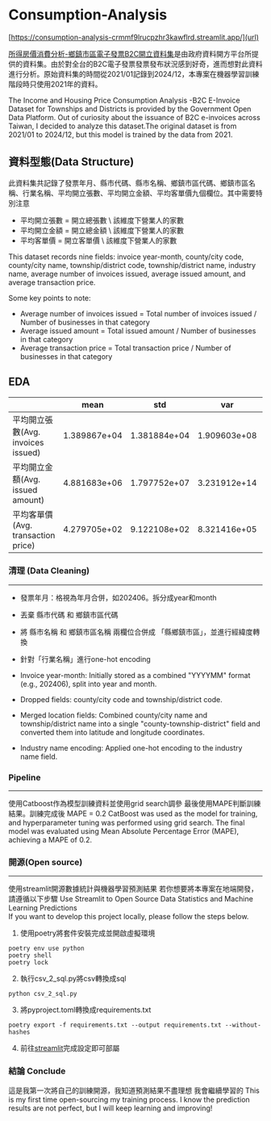 # Consumption-Analysis

[https://consumption-analysis-crmmf9lrucpzhr3kawflrd.streamlit.app/](url)

[所得房價消費分析-鄉鎮市區電子發票B2C開立資料集](https://data.gov.tw/dataset/36862)是由政府資料開方平台所提供的資料集。由於對全台的B2C電子發票發票發布狀況感到好奇，進而想對此資料進行分析。原始資料集的時間從2021/01記錄到2024/12，本專案在機器學習訓練階段時只使用2021年的資料。

The Income and Housing Price Consumption Analysis -B2C E-Invoice Dataset for Townships and Districts is provided by the Government Open Data Platform. Out of curiosity about the issuance of B2C e-invoices across Taiwan, I decided to analyze this dataset.The original dataset is from 2021/01 to 2024/12, but this model is trained by the data from 2021.

## 資料型態(Data Structure)
此資料集共記錄了發票年月、縣市代碼、縣市名稱、鄉鎮市區代碼、鄉鎮市區名稱、行業名稱、平均開立張數、平均開立金額、平均客單價九個欄位。其中需要特別注意

* 平均開立張數 = 開立總張數 \ 該維度下營業人的家數
* 平均開立金額 = 開立總金額 \ 該維度下營業人的家數
* 平均客單價 = 開立客單價 \ 該維度下營業人的家數

This dataset records nine fields: invoice year-month, county/city code, county/city name, township/district code, township/district name, industry name, average number of invoices issued, average issued amount, and average transaction price.

Some key points to note:

* Average number of invoices issued = Total number of invoices issued / Number of businesses in that category
* Average issued amount = Total issued amount / Number of businesses in that category
* Average transaction price = Total transaction price / Number of businesses in that category



## EDA
|                | mean         | std          | var          | min   | max       |
|----------------|--------------|--------------|--------------|-------|-----------|
| 平均開立張數(Avg. invoices issued)   | 1.389867e+04 | 1.381884e+04 | 1.909603e+08 | 16    | 309155    |
| 平均開立金額(Avg. issued amount)   | 4.881683e+06 | 1.797752e+07 | 3.231912e+14 | 33590 | 542486725 |
| 平均客單價(Avg. transaction price)     | 4.279705e+02 | 9.122108e+02 | 8.321416e+05 | 61    | 48869     |


### 清理 (Data Cleaning)
---
* 發票年月：格視為年月合併，如202406。拆分成year和month
* 丟棄 縣市代碼 和 鄉鎮市區代碼
* 將 縣市名稱 和 鄉鎮市區名稱 兩欄位合併成 「縣鄉鎮市區」，並進行經緯度轉換
* 針對「行業名稱」進行one-hot encoding

* Invoice year-month: Initially stored as a combined "YYYYMM" format (e.g., 202406), split into year and month.
* Dropped fields: county/city code and township/district code.
* Merged location fields: Combined county/city name and township/district name into a single "county-township-district" field and converted them into latitude and longitude coordinates.
* Industry name encoding: Applied one-hot encoding to the industry name field.

### Pipeline
---
使用Catboost作為模型訓練資料並使用grid search調參
最後使用MAPE判斷訓練結果。訓練完成後 MAPE = 0.2
CatBoost was used as the model for training, and hyperparameter tuning was performed using grid search.
The final model was evaluated using Mean Absolute Percentage Error (MAPE), achieving a MAPE of 0.2.

### 開源(Open source)
---
使用streamlit開源數據統計與機器學習預測結果
若你想要將本專案在地端開發，請遵循以下步驟
Use Streamlit to Open Source Data Statistics and Machine Learning Predictions  
If you want to develop this project locally, please follow the steps below.
1. 使用poetry將套件安裝完成並開啟虛擬環境
```
poetry env use python
poetry shell
poetry lock
```
2. 執行csv_2_sql.py將csv轉換成sql
```
python csv_2_sql.py
```
3. 將pyproject.toml轉換成requirements.txt
```
poetry export -f requirements.txt --output requirements.txt --without-hashes
```
4. 前往[streamlit](https://share.streamlit.io/)完成設定即可部屬

### 結論 Conclude
這是我第一次將自己的訓練開源，我知道預測結果不盡理想
我會繼續學習的
This is my first time open-sourcing my training process. I know the prediction results are not perfect, but I will keep learning and improving!
